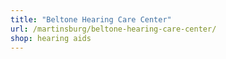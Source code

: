 ```yaml
---
title: "Beltone Hearing Care Center"
url: /martinsburg/beltone-hearing-care-center/
shop: hearing aids
---
```

